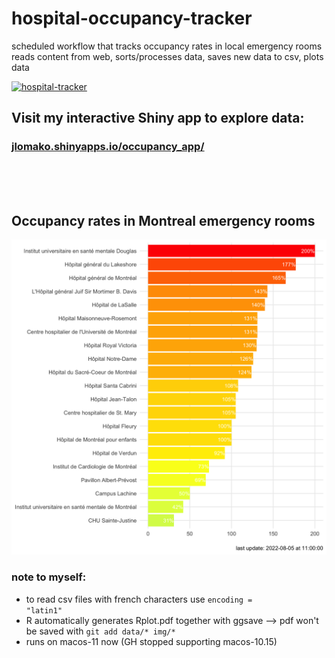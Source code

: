 # hospital-occupancy-tracker
scheduled workflow that tracks occupancy rates in local emergency rooms
<br>
reads content from web, sorts/processes data, saves new data to csv, plots data
<p>

[![hospital-tracker](https://github.com/jlomako/hospital-occupancy-tracker/actions/workflows/main.yml/badge.svg)](https://github.com/jlomako/hospital-occupancy-tracker/actions/workflows/main.yml)

## Visit my interactive Shiny app to explore data: <b><a href="https://jlomako.shinyapps.io/occupancy_app/">
### jlomako.shinyapps.io/occupancy_app/</a></b>
<br><br><br>
 
## Occupancy rates in Montreal emergency rooms
<img src = "img/today.png" width=800 />

### note to myself:
* to read csv files with french characters use <code>encoding = "latin1"</code>
* R automatically generates Rplot.pdf together with ggsave --> pdf won't be saved with <code>git add data/* img/*</code>
* runs on macos-11 now (GH stopped supporting macos-10.15)
